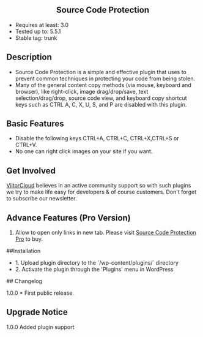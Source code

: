 <h2 align="center">Source Code Protection</h2>
<ul>
<li>Requires at least: 3.0</li>
<li>Tested up to: 5.5.1</li>
<li>Stable tag: trunk</li>
</ul>

## Description 

<ul>
<li>Source Code Protection is a simple and effective plugin that uses to prevent common techniques in protecting your code from being stolen.</li>

<li>Many of the general content copy methods (via mouse, keyboard and browser), like right-click, image drag/drop/save, text selection/drag/drop, source code view, 
and keyboard copy shortcut keys such as CTRL A, C, X, U, S, and P are disabled with this plugin.</li>
</ul>

## Basic Features 
<ul>
<li>Disable the following keys  CTRL+A, CTRL+C, CTRL+X,CTRL+S or CTRL+V.</li>
<li>No one can right click images on your site if you want.</li>
</ul>

## Get Involved 

  [ViitorCloud](https://viitorcloud.com/) believes in an active community support so with such plugins we try to make life easy for developers & of course customers. Don't forget to subscribe our newsletter.
 
## Advance Features (Pro Version)

1. Allow to open only links in new tab.
Please visit [Source Code Protection Pro](https://viitorcloud.com/vcstore/#sourcecode-pro) to buy.
 
##Installation 
<ul>
<li>1. Upload plugin directory to the `/wp-content/plugins/` directory</li>
<li>2. Activate the plugin through the 'Plugins' menu in WordPress</li>
</ul>
## Changelog 

1.0.0  * First public release.

## Upgrade Notice 

1.0.0 Added plugin support
